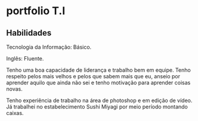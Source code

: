 # portfolio T.I
## Habilidades 
Tecnologia da Informação: Básico.

Inglês: Fluente.

Tenho uma boa capacidade de liderança e trabalho bem em equipe. Tenho respeito pelos mais velhos e pelos que sabem mais que eu, anseio por aprender aquilo que ainda não sei e tenho motivação para aprender coisas novas.

Tenho experiência de trabalho na área de photoshop e em edição de vídeo. Já trabalhei no estabelecimento Sushi Miyagi por meio período montando caixas. 
